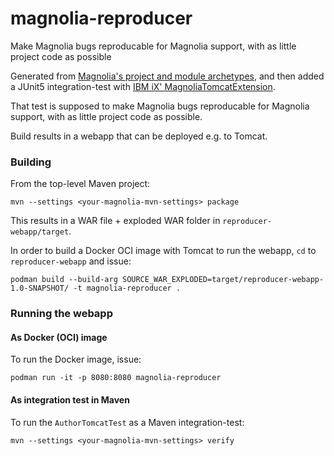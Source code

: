 # magnolia-reproducer
Make Magnolia bugs reproducable for Magnolia support, with as little project code as possible

Generated from [Magnolia's project and module archetypes](https://docs.magnolia-cms.com/product-docs/6.3/developing/development-how-tos/how-to-use-magnolia-maven-archetypes/), and then added a JUnit5 integration-test with [IBM iX' MagnoliaTomcatExtension](https://github.com/IBM/magkit-test/tree/main/magkit-test-server#using-the-junit5-extension).

That test is supposed to make Magnolia bugs reproducable for Magnolia support, with as little project code as possible.

Build results in a webapp that can be deployed e.g. to Tomcat.

### Building
From the top-level Maven project:

```
mvn --settings <your-magnolia-mvn-settings> package
```

This results in a WAR file + exploded WAR folder in `reproducer-webapp/target`.

In order to build a Docker OCI image with Tomcat to run the webapp, `cd` to `reproducer-webapp` and issue:

```
podman build --build-arg SOURCE_WAR_EXPLODED=target/reproducer-webapp-1.0-SNAPSHOT/ -t magnolia-reproducer .
```

### Running the webapp
#### As Docker (OCI) image
To run the Docker image, issue:

```
podman run -it -p 8080:8080 magnolia-reproducer
```

#### As integration test in Maven
To run the `AuthorTomcatTest` as a Maven integration-test:

```
mvn --settings <your-magnolia-mvn-settings> verify
```